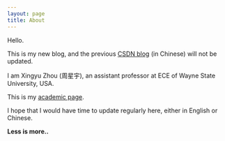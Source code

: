 ```yaml
---
layout: page
title: About
---
```


Hello.

This is my new blog, and the previous [CSDN blog](http://blog.csdn.net/mike190267481) (in Chinese) will not be updated.

I am Xingyu Zhou (周星宇), an assistant professor at ECE of Wayne State University, USA.

This is my [academic page](http://xingyuzhou.org).

I hope that I would have time to update regularly here, either in English or Chinese.


**Less is more..**
